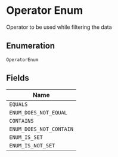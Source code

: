 
# Operator Enum

Operator to be used while filtering the data

## Enumeration

`OperatorEnum`

## Fields

| Name |
|  --- |
| `EQUALS` |
| `ENUM_DOES_NOT_EQUAL` |
| `CONTAINS` |
| `ENUM_DOES_NOT_CONTAIN` |
| `ENUM_IS_SET` |
| `ENUM_IS_NOT_SET` |

